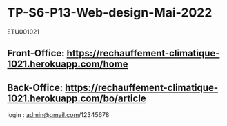 # TP-S6-P13-Web-design-Mai-2022
ETU001021
## Front-Office: https://rechauffement-climatique-1021.herokuapp.com/home
## Back-Office: https://rechauffement-climatique-1021.herokuapp.com/bo/article
login : admin@gmail.com/12345678
